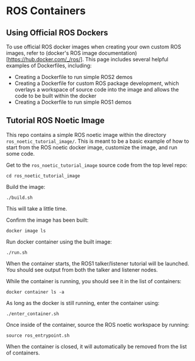 # ROS Containers

## Using Official ROS Dockers

To use official ROS docker images when creating your own custom ROS images, refer to (docker's ROS image documentation)[https://hub.docker.com/_/ros/].  This page includes several helpful examples of Dockerfiles, including:
- Creating a Dockerfile to run simple ROS2 demos
- Creating a Dockerfile for custom ROS package development, which overlays a workspace of source code into the image and allows the code to be built within the docker
- Creating a Dockerfile to run simple ROS1 demos



## Tutorial ROS Noetic Image

This repo contains a simple ROS noetic image within the directory `ros_noetic_tutorial_image/`.  This is meant to be a basic example of how to start from the ROS noetic docker image, customize the image, and run some code.

Get to the `ros_noetic_tutorial_image` source code from the top level repo:
```
cd ros_noetic_tutorial_image
```

Build the image:
```
./build.sh
```
This will take a little time.

Confirm the image has been built:
```
docker image ls
```

Run docker container using the built image:
```
./run.sh
```
When the container starts, the ROS1 talker/listener tutorial will be launched.  You should see output from both the talker and listener nodes.

While the container is running, you should see it in the list of containers:
```
docker container ls -a
```

As long as the docker is still running, enter the container using:
```
./enter_container.sh
```

Once inside of the container, source the ROS noetic workspace by running:
```
source ros_entrypoint.sh
```

When the container is closed, it will automatically be removed from the list of containers.

